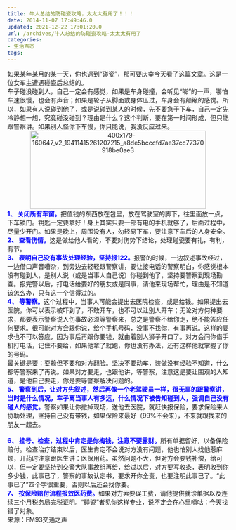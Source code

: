 ```yaml
---
title: 牛人总结的防碰瓷攻略，太太太有用了！！！
date: 2014-11-07 17:49:46.0
updated: 2021-12-22 17:01:20.0
url: /archives/牛人总结的防碰瓷攻略-太太太有用了
categories: 
- 生活百态
tags: 
---
```


<div align="left">如果某年某月的某一天，你也遇到“碰瓷”，那可要庆幸今天看了这篇文章。这是一位女车主遭遇碰瓷后总结的。</div>
<div align="left"></div>
<div align="left">车子碰没碰到人，自己一定会有感觉，如果是车身碰撞，会听见“嘭”的一声，哪怕车速很慢，也会有声音；如果是轮子从脚面或身体压过，车身会有颠簸的感觉。所以，如果有人说碰到他了，或是说碰到某人的时候，先不要急于下车，自己一定先冷静想一想，究竟碰没碰到？理由是什么？这个判断，要在第一时间形成，但只能跟警察讲。如果别人怪你下车慢，你只能说，我没反应过来。</div>
<div align="left">
<div align="center"><a href="http://uu126.cn/wp-content/uploads/2014/11/400x179-160647_v2_19411415261207215_a8de5bcccfd7ae37cc77370918be0ae3.gif"><img class="alignnone size-full wp-image-1223" src="http://uu126.cn/wp-content/uploads/2014/11/400x179-160647_v2_19411415261207215_a8de5bcccfd7ae37cc77370918be0ae3.gif" alt="400x179-160647_v2_19411415261207215_a8de5bcccfd7ae37cc77370918be0ae3" width="400" height="179" /></a>
</div>
</div>
<div align="left"><b><span style="color: #0000ff;">1、 关闭所有车窗。</span></b>把值钱的东西放在包里，放在驾驶室的脚下，往里面放一点，下车锁门。钥匙一定要拿好！身上其实只要一部有电的手机就够了，后面过程中，尽量少开门。如果是晚上，周围没有人，勿轻易下车，要注意下车后的人身安全。</div>
<div align="left"></div>
<div align="left"><span style="color: #0000ff;"><b>2、 查看伤情。</b></span>这是做给他人看的，不要对伤势下结论，处理碰瓷要有礼，有利，有节。</div>
<div align="left"></div>
<div align="left"><span style="color: #0000ff;"><b>3、 表明自己没有事故处理经验，坚持报122。</b></span>报警的时候，一边叙述事故经过，一边借口声音嘈杂，到旁边去轻轻跟警察讲，要让接电话的警察明白，你感觉根本没有碰到人，是别人说（或是当事人自己说）你碰到他了，坚持要警察到现场勘查。报完警以后，打电话给要好的朋友或是同事，请他来现场帮忙，理由是不知道该怎么办，只有这一个信得过的。</div>
<div align="left"></div>
<div align="left"><span style="color: #0000ff;"><b>4、 等警察。</b></span>这个过程中，当事人可能会提出去医院检查，或是给钱。如果提出去医院，你可以表示被吓到了，不敢开车，也不可以让别人开车；无论对方何种要求，都要表示警察说人伤事故必须等警察来，总之是警察不给你走，绝不能答应任何要求。很可能对方会跟你说，给个手机号码，没事不找你，有事再说。这样的要求也不可以答应，因为事后再跟你要钱，就由着别人狮子开口了。对方会问你借手机打电话，记住不要给，如果他拿了就跑，你也没有办法，还有这样他就掌握了你的号码。</div>
<div align="left">最关键是要：耍赖但不要和对方翻脸。坚决不要动车，装做没有经验不知道，什么都等警察来了再说。如果对方要走，也跟他讲，等警察，注意这是要让围观的人知道，是他自己要走，你是要等警察解决问题的。</div>
<div align="left"></div>
<div align="left"></div>
<div align="left"><b><span style="color: #0000ff;">5、 警察到后，让对方先叙述，然后再像一个老驾驶员一样，很无辜的跟警察讲，当时是什么情况，车子离当事人有多远，什么情况下被告知碰到人，强调自己没有碰人的感觉。</span></b>警察如果让你撤掉现场，送他去医院，就赶快报保险，要求保险来人协助处理，坚持自己没有带钱，如果保险来最好（99%不会来），不来就跟找来的朋友一起去。</div>
<div align="left"><b><span style="color: #0000ff;"> </span></b></div>
<div align="left"><b><span style="color: #0000ff;">6、 挂号、检查，过程中肯定是你掏钱，注意不要露财。</span></b>所有单据留好，以备保险赔付。检查治疗结束以后，医生肯定不会说对方没有问题，他也怕别人找他惹麻烦，开药时注意跟医生讲：医保用药。虽然问题不大，但对方会要钱补偿，给可以，但一定要坚持到交警大队事故组再给，给过以后，对方要写收条，表明收到你多少钱，此事已了，警察的事故认定书，要求开你全责，也要注明此事已了。“此事已了”四个字很重要，否则以后还会找你要。</div>
<div align="left"></div>
<div align="left"><b><span style="color: #0000ff;">7、 按保险赔付流程报效医药费。</span></b>如果对方索要误工费，请他提供就诊单据以及连续三个月税务局完税证明。“碰瓷”者见你这样专业，说不定会在心里嘀咕：今天找错了对象。</div>
<div align="left"></div>
<div align="left">来源：FM93交通之声</div>